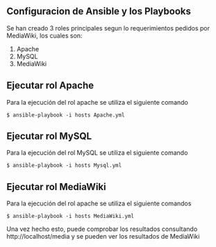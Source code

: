 Configuracion de Ansible y los Playbooks
---
Se han creado 3 roles principales segun lo requerimientos pedidos por MediaWiki, los cuales son:

1. Apache
2. MySQL
3. MediaWiki


Ejecutar rol Apache 
--------

Para la ejecución del rol apache se utiliza el siguiente comando
```
$ ansible-playbook -i hosts Apache.yml
```

Ejecutar rol MySQL 
--------
Para la ejecución del rol MySQL se utiliza el siguiente comando
```
$ ansible-playbook -i hosts Mysql.yml
```

Ejecutar rol MediaWiki 
---------
Para la ejecución del rol apache se utiliza el siguiente comandos

```
$ ansible-playbook -i hosts MediaWiki.yml
```
Una vez hecho esto, puede comprobar los resultados consultando http://localhost/media y se pueden ver los resultados de MediaWiki
